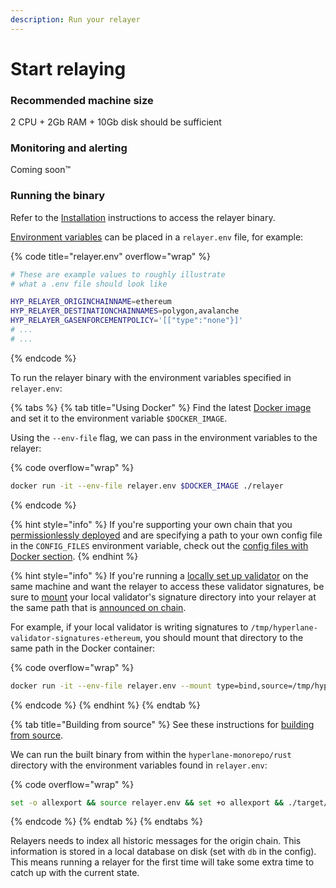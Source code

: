 ```yaml
---
description: Run your relayer
---
```


# Start relaying

### Recommended machine size

2 CPU + 2Gb RAM + 10Gb disk should be sufficient

### Monitoring and alerting

Coming soon™️

### Running the binary

Refer to the [Installation](installation.md) instructions to access the relayer binary.

[Environment variables](environment-variables.md) can be placed in a `relayer.env` file, for example:

{% code title="relayer.env" overflow="wrap" %}
```sh
# These are example values to roughly illustrate
# what a .env file should look like

HYP_RELAYER_ORIGINCHAINNAME=ethereum
HYP_RELAYER_DESTINATIONCHAINNAMES=polygon,avalanche
HYP_RELAYER_GASENFORCEMENTPOLICY='[["type":"none"}]'
# ...
# ...
```
{% endcode %}

To run the relayer binary with the environment variables specified in `relayer.env`:

{% tabs %}
{% tab title="Using Docker" %}
Find the latest [Docker image](installation.md#docker-image) and set it to the environment variable `$DOCKER_IMAGE`.

Using the `--env-file` flag, we can pass in the environment variables to the relayer:

{% code overflow="wrap" %}
```sh
docker run -it --env-file relayer.env $DOCKER_IMAGE ./relayer
```
{% endcode %}

{% hint style="info" %}
If you're supporting your own chain that you [permissionlessly deployed](broken-reference) and are specifying a path to your own config file in the `CONFIG_FILES` environment variable, check out the [config files with Docker section](../agent-configuration.md#config-files-with-docker).
{% endhint %}

{% hint style="info" %}
If you're running a [locally set up validator](../validators/setup/local-setup.md) on the same machine and want the relayer to access these validator signatures, be sure to [mount](https://docs.docker.com/storage/bind-mounts/) your local validator's signature directory into your relayer at the same path that is [announced on chain](../validators/announcing-your-validator.md).

For example, if your local validator is writing signatures to `/tmp/hyperlane-validator-signatures-ethereum`, you should mount that directory to the same path in the Docker container:

{% code overflow="wrap" %}
```sh
docker run -it --env-file relayer.env --mount type=bind,source=/tmp/hyperlane-validator-signatures-ethereum,target=/tmp/hyperlane-validator-signatures-ethereum,readonly $DOCKER_IMAGE ./relayer
```
{% endcode %}
{% endhint %}
{% endtab %}

{% tab title="Building from source" %}
See these instructions for [building from source](installation.md#building-from-source).

We can run the built binary from within the `hyperlane-monorepo/rust` directory with the environment variables found in `relayer.env`:

{% code overflow="wrap" %}
```sh
set -o allexport && source relayer.env && set +o allexport && ./target/release/relayer
```
{% endcode %}
{% endtab %}
{% endtabs %}

Relayers needs to index all historic messages for the origin chain. This information is stored in a local database on disk (set with `db` in the config). This means running a relayer for the first time will take some extra time to catch up with the current state.
